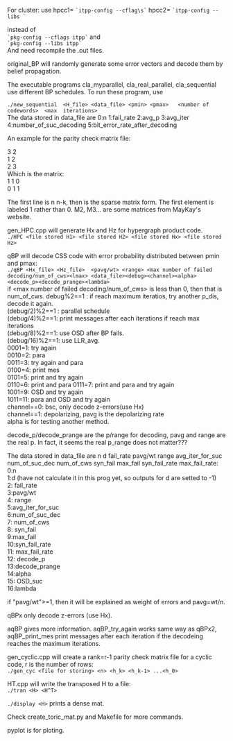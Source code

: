 For cluster: use 
hpcc1= ``` `itpp-config --cflag\s` ``` 
hpcc2= ``` `itpp-config --libs ` ```  

instead of  
``` `pkg-config --cflags itpp` ``` and   
``` `pkg-config --libs itpp` ```   
And need recompile the .out files.  


original_BP will randomly generate some error vectors and decode them by belief propagation.    

The executable programs cla_myparallel, cla_real_parallel, cla_sequential use different BP schedules. To run these program, use    

  `./new_sequential  <H_file> <data_file> <pmin> <pmax>   <number of codewords>  <max  iterations>`   
  The data stored in data_file are 0:n 1:fail_rate 2:avg_p  3:avg_iter 4:number_of_suc_decoding 5:bit_error_rate_after_decoding
  
 
An example for the parity check matrix file:
  
3 2  
1 2   
2 3  
Which is the matrix:  
  1 1 0  
  0 1 1  
  
The first line is n n-k, then is the sparse matrix form. The first element is labeled 1 rather than 0.
M2, M3... are some matrices from MayKay's website.
  
  gen_HPC.cpp will generate Hx and Hz for hypergraph product code.    
  `./HPC <file stored H1> <file stored H2> <file stored Hx> <file stored Hz>`
  
  
  qBP will decode CSS code with error probability distributed between pmin and pmax:  
  `./qBP <Hx_file> <Hz_file>  <pavg/wt> <range> <max number of failed decoding/num_of_cws><lmax> <data_file><debug><channel><alpha><decode_p><decode_prange><lambda>`    
  if <max number of failed decoding/num_of_cws> is less than 0, then that is num_of_cws.
  debug%2==1 : if reach maximum iteratios, try another p_dis, decode it again.  
  (debug/2)%2==1 : parallel  schedule  
   (debug/4)%2==1: print messages after each iterations if reach max iterations  
   (debug/8)%2==1: use OSD after BP fails.  
   (debug/16)%2==1: use LLR_avg.   
   0001=1: try again  
   0010=2: para  
   0011=3: try again and para  
   0100=4: print mes  
   0101=5: print and try again  
   0110=6: print and  para
   0111=7: print and para and try again  
   1001=9: OSD and try again  
   1011=11: para and OSD and try again  
   channel==0: bsc, only decode z-errors(use Hx)  
   channel==1: depolarizing, pavg is the depolarizing rate  
   alpha is for testing another method.  
   
   decode_p/decode_prange are the p/range for decoding, pavg and range are the real p. In fact, it seems the real p_range does not matter???
   
   
   The data stored in data_file are  n d fail_rate pavg/wt range avg_iter_for_suc num_of_suc_dec num_of_cws syn_fail max_fail syn_fail_rate max_fail_rate:  
   0:n  
   1:d  (have not calculate it in this prog yet, so outputs for d are setted to -1)  
   2: fail_rate    
   3:pavg/wt    
   4: range  
   5:avg_iter_for_suc  
   6:num_of_suc_dec  
   7:  num_of_cws  
   8: syn_fail  
   9:max_fail  
   10:syn_fail_rate  
   11: max_fail_rate  
   12: decode_p  
   13:decode_prange    
   14:alpha  
   15: OSD_suc  
   16:lambda  
   
  
   if "pavg/wt">=1, then it will be explained as weight of errors and pavg=wt/n.
   
   qBPx only decode z-errors (use Hx).  
   
   aqBP gives more information.   aqBP_try_again works same way as qBPx2, aqBP_print_mes print messages after each iteration if the decodeing reaches the maximum iterations.

  gen_cyclic.cpp will create a rank=r-1 parity check matrix file for a cyclic code, r is the number of rows:  
  `./gen_cyc <file for storing> <n> <h_k> <h_k-1> ...<h_0>`


 HT.cpp will write the transposed H to a file:  
 `./tran <H> <H^T>`
 
 `./display <H>` prints a dense mat.  

 Check create_toric_mat.py and Makefile for more commands.
 
 pyplot is for ploting.  
 
